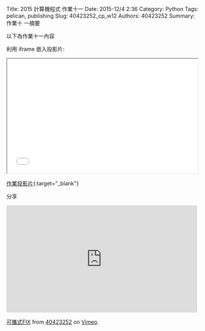Title: 2015 計算機程式 作業十一
Date: 2015-12/4 2:36
Category: Python
Tags: pelican, publishing
Slug: 40423252_cp_w12
Authors: 40423252
Summary: 作業十 一摘要

以下為作業十一內容

利用 iframe 嵌入投影片:

<iframe src="40423252_cp_w12_p.html" width="500" height="300"></iframe>

[作業投影片](40423252_cp_w12_p.html){:target="_blank"}

分享
<iframe src="https://player.vimeo.com/video/150477842" width="500" height="281" frameborder="0" webkitallowfullscreen mozallowfullscreen allowfullscreen></iframe> <p><a href="https://vimeo.com/150477842">可攜式FIX</a> from <a href="https://vimeo.com/user46241007">40423252</a> on <a href="https://vimeo.com">Vimeo</a>.</p>